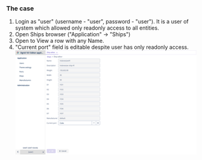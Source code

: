### The case
1. Login as "user" (username - "user", password - "user"). It is a user of system which allowed only readonly access to all entities.
2. Open Ships browser ("Application" -> "Ships")
3. Open to View a row with any Name.
4. "Current port" field is editable despite user has only readonly access.
![img.png](docs/img.png)